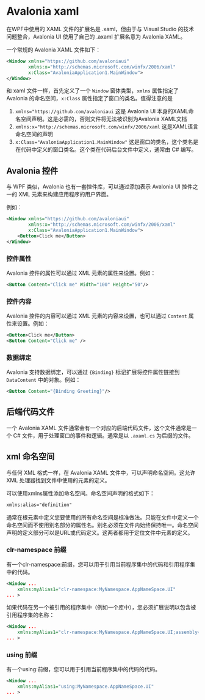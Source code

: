 # Avalonia xaml

在WPF中使用的 XAML 文件的扩展名是 .xaml，但由于与 Visual Studio 的技术问题整合，Avalonia UI 使用了自己的 .axaml 扩展名意为 Avalonia XAML。

一个常规的 Avalonia XAML 文件如下：

```xml
<Window xmlns="https://github.com/avaloniaui"
        xmlns:x="http://schemas.microsoft.com/winfx/2006/xaml"
        x:Class="AvaloniaApplication1.MainWindow">
</Window>
```

和 xaml 文件一样，首先定义了一个 `Window` 窗体类型，`xmlns` 属性指定了 Avalonia 的命名空间，`x:Class` 属性指定了窗口的类名。值得注意的是

1. `xmlns="https://github.com/avaloniaui` 这是 Avalonia UI 本身的XAML命名空间声明。这是必需的，否则文件将无法被识别为Avalonia XAML文档
2. `xmlns:x="http://schemas.microsoft.com/winfx/2006/xaml` 这是XAML语言命名空间的声明
3. `x:Class="AvaloniaApplication1.MainWindow"` 这是窗口的类名，这个类名是在代码中定义的窗口类名。这个类在代码后台文件中定义，通常由 C# 编写。

## Avalonia 控件

与 WPF 类似，Avalonia 也有一套控件库，可以通过添加表示 Avalonia UI 控件之一的 XML 元素来构建应用程序的用户界面。

例如：

```xml
<Window xmlns="https://github.com/avaloniaui"
        xmlns:x="http://schemas.microsoft.com/winfx/2006/xaml"
        x:Class="AvaloniaApplication1.MainWindow">
    <Button>Click me</Button>
</Window>
```

### 控件属性

Avalonia 控件的属性可以通过 XML 元素的属性来设置。例如：

```xml
<Button Content="Click me" Width="100" Height="50"/>
```

### 控件内容

Avalonia 控件的内容可以通过 XML 元素的内容来设置，也可以通过 `Content` 属性来设置。例如：

```xml
<Button>Click me</Button>
<Button Content="Click me" />
```

### 数据绑定

Avalonia 支持数据绑定，可以通过 `{Binding}` 标记扩展将控件属性链接到 `DataContent` 中的对象。例如：

```xml
<Button Content="{Binding Greeting}"/>
```

## 后端代码文件

一个 Avalonia XAML 文件通常会有一个对应的后端代码文件，这个文件通常是一个 C# 文件，用于处理窗口的事件和逻辑。通常是以 `.axaml.cs` 为后缀的文件。

## xml 命名空间

与任何 XML 格式一样，在 Avalonia XAML 文件中，可以声明命名空间。这允许 XML 处理器找到文件中使用的元素的定义。

可以使用xmlns属性添加命名空间。命名空间声明的格式如下：

```xml
xmlns:alias="definition"
```

通常在根元素中定义您要使用的所有命名空间是标准做法。只能在文件中定义一个命名空间而不使用别名部分的属性名。别名必须在文件内始终保持唯一。命名空间声明的定义部分可以是URL或代码定义。这两者都用于定位文件中元素的定义。

### clr-namespace 前缀

有一个clr-namespace:前缀，您可以用于引用当前程序集中的代码和引用程序集中的代码。

```xml
<Window ...
    xmlns:myAlias1="clr-namespace:MyNamespace.AppNameSpace.UI" 
... >
```

如果代码在另一个被引用的程序集中（例如一个库中），您必须扩展说明以包含被引用程序集的名称：

```xml
<Window ...
    xmlns:myAlias1="clr-namespace:MyNamespace.AppNameSpace.UI;assembly=MyAssemblyName"
... >
```

### using 前缀

有一个using:前缀，您可以用于引用当前程序集中的代码的代码。

```xml
<Window ...
    xmlns:myAlias1="using:MyNamespace.AppNameSpace.UI"
... >
```
